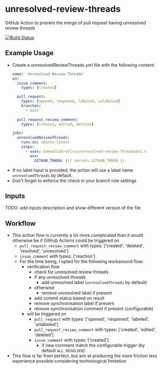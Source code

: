 # unresolved-review-threads

GitHub Action to prevent the merge of pull request having unresolved review threads

[![Build Status](https://github.com/SamuelCabralCruz/unresolved-review-threads/workflows/CI%20-%20Pipeline/badge.svg)](https://github.com/SamuelCabralCruz/unresolved-review-threads/actions)

## Example Usage

- Create a unresolvedReviewThreads.yml file with the following content:
    ```yaml
    name: 'Unresolved Review Threads'
    on:
      issue_comment:
        types: [created]

      pull_request:
        types: [opened, reopened, labeled, unlabeled]
        branches:
          - main
      
      pull_request_review_comment:
        types: [created, edited, deleted]

    jobs:
      unresolvedReviewThreads:
        runs-on: ubuntu-latest
        steps:
          - uses: SamuelCabralCruz/unresolved-review-threads@v1.x
            env:
              GITHUB_TOKEN: ${{ secrets.GITHUB_TOKEN }}
    ```
- If no label input is provided, the action will use a label name `unresolvedThreads` by default.
- Don't forget to enforce the check in your branch rule settings

## Inputs

TODO: add inputs description and show different version of the file
  
## Workflow

- This action flow is currently a lot more complicated than it would otherwise be if GitHub Actions could be triggered on
  - `pull_request_review_comment` with types: ['created', 'deleted', 'resolved', 'unresolved']
  - `issue_comment` with types: ['reaction']
  - For the time being, I opted for the following workaround flow:
    - verification flow
      - check for unresolved review threads
      - if any unresolved threads
        - add unresolved label (`unresolvedThreads` by default)
      - otherwise
        - remove unresolved label if present
      - add commit status based on result
      - remove synchronisation label if present
      - remove synchronisation comment if present (configurable)
    - will be triggered on
      - `pull_request` with types: ['opened', 'reopened', 'labeled', 'unlabeled']
      - `pull_request_review_comment` with types: ['created', 'edited', 'deleted']
      - `issue_comment` with types: ['created']
        - if new comment match the configurable trigger (by default `ALL_RESOLVED`)
- This flow is far from perfect, but aim at producing the more friction less experience possible considering technological limitation
